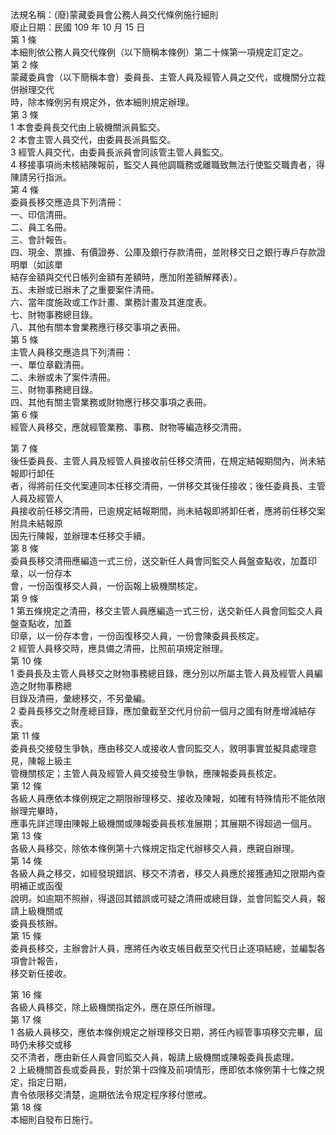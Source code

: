 法規名稱：(廢)蒙藏委員會公務人員交代條例施行細則  
廢止日期：民國 109 年 10 月 15 日  
第 1 條  
本細則依公務人員交代條例（以下簡稱本條例）第二十條第一項規定訂定之。  
第 2 條  
蒙藏委員會（以下簡稱本會）委員長、主管人員及經管人員之交代，或機關分立裁併辦理交代  
時，除本條例另有規定外，依本細則規定辦理。  
第 3 條  
1 本會委員長交代由上級機關派員監交。  
2 本會主管人員交代，由委員長派員監交。  
3 經管人員交代，由委員長派員會同該管主管人員監交。  
4 移接事項尚未核結陳報前，監交人員他調職務或離職致無法行使監交職責者，得陳請另行指派。  
第 4 條  
委員長移交應造具下列清冊：  
一、印信清冊。  
二、員工名冊。  
三、會計報告。  
四、現金、票據、有價證券、公庫及銀行存款清冊，並附移交日之銀行專戶存款證明單（如該單  
結存金額與交代日帳列金額有差額時，應加附差額解釋表）。  
五、未辦或已辦未了之重要案件清冊。  
六、當年度施政或工作計畫、業務計畫及其進度表。  
七、財物事務總目錄。  
八、其他有關本會業務應行移交事項之表冊。  
第 5 條  
主管人員移交應造具下列清冊：  
一、單位章戳清冊。  
二、未辦或未了案件清冊。  
三、財物事務總目錄。  
四、其他有關主管業務或財物應行移交事項之表冊。  
第 6 條  
經管人員移交，應就經管業務、事務、財物等編造移交清冊。  


第 7 條  
後任委員長、主管人員及經管人員接收前任移交清冊，在規定結報期間內，尚未結報即行卸任  
者，得將前任交代案連同本任移交清冊，一併移交其後任接收；後任委員長、主管人員及經管人  
員接收前任移交清冊，已逾規定結報期間，尚未結報即將卸任者，應將前任移交案附具未結報原  
因先行陳報，並辦理本任移交手續。  
第 8 條  
委員長移交清冊應編造一式三份，送交新任人員會同監交人員盤查點收，加蓋印章，以一份存本  
會，一份函復移交人員，一份函報上級機關核定。  
第 9 條  
1 第五條規定之清冊，移交主管人員應編造一式三份，送交新任人員會同監交人員盤查點收，加蓋  
印章，以一份存本會，一份函復移交人員，一份會陳委員長核定。  
2 經管人員移交時，應具備之清冊，比照前項規定辦理。  
第 10 條  
1 委員長及主管人員移交之財物事務總目錄，應分別以所屬主管人員及經管人員編造之財物事務總  
目錄及清冊，彙總移交，不另彙編。  
2 委員長移交之財產總目錄，應加彙截至交代月份前一個月之國有財產增減結存表。  
第 11 條  
委員長交接發生爭執，應由移交人或接收人會同監交人，敘明事實並擬具處理意見，陳報上級主  
管機關核定；主管人員及經管人員交接發生爭執，應陳報委員長核定。  
第 12 條  
各級人員應依本條例規定之期限辦理移交、接收及陳報，如確有特殊情形不能依限辦理完畢時，  
應事先詳述理由陳報上級機關或陳報委員長核准展期；其展期不得超過一個月。  
第 13 條  
各級人員移交，除依本條例第十六條規定指定代辦移交人員，應親自辦理。  
第 14 條  
各級人員之移交，如經發現錯誤、移交不清者，移交人員應於接獲通知之限期內查明補正或函復  
說明。如逾期不照辦，得退回其錯誤或可疑之清冊或總目錄，並會同監交人員，報請上級機關或  
委員長核辦。  
第 15 條  
委員長移交，主辦會計人員，應將任內收支帳目截至交代日止逐項結總，並編製各項會計報告，  
移交新任接收。  


第 16 條  
各級人員移交，除上級機關指定外，應在原任所辦理。  
第 17 條  
1 各級人員移交，應依本條例規定之辦理移交日期，將任內經管事項移交完畢，屆時仍未移交或移  
交不清者，應由新任人員會同監交人員，報請上級機關或陳報委員長處理。  
2 上級機關首長或委員長，對於第十四條及前項情形，應即依本條例第十七條之規定，指定日期，  
責令依限移交清楚，逾期依法令規定程序移付懲戒。  
第 18 條  
本細則自發布日施行。  


